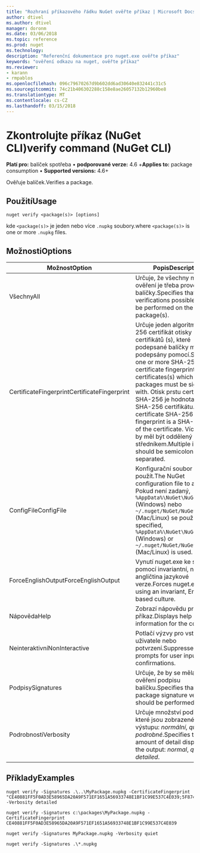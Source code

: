 ```yaml
---
title: "Rozhraní příkazového řádku NuGet ověřte příkaz | Microsoft Docs"
author: dtivel
ms.author: dtivel
manager: doronm
ms.date: 03/06/2018
ms.topic: reference
ms.prod: nuget
ms.technology: 
description: "Referenční dokumentace pro nuget.exe ověřte příkaz"
keywords: "ověření odkazu na nuget, ověřte příkaz"
ms.reviewer:
- karann
- rmpablos
ms.openlocfilehash: 096c79670267d9b602dd6ad30640e832441c31c5
ms.sourcegitcommit: 74c21b406302288c158e8ae26057132b12960be8
ms.translationtype: MT
ms.contentlocale: cs-CZ
ms.lasthandoff: 03/15/2018
---
```

# <a name="verify-command-nuget-cli"></a><span data-ttu-id="75d7c-104">Zkontrolujte příkaz (NuGet CLI)</span><span class="sxs-lookup"><span data-stu-id="75d7c-104">verify command (NuGet CLI)</span></span>

<span data-ttu-id="75d7c-105">**Platí pro:** balíček spotřeba &bullet; **podporované verze:** 4.6 +</span><span class="sxs-lookup"><span data-stu-id="75d7c-105">**Applies to:** package consumption &bullet; **Supported versions:** 4.6+</span></span>

<span data-ttu-id="75d7c-106">Ověřuje balíček.</span><span class="sxs-lookup"><span data-stu-id="75d7c-106">Verifies a package.</span></span>

## <a name="usage"></a><span data-ttu-id="75d7c-107">Použití</span><span class="sxs-lookup"><span data-stu-id="75d7c-107">Usage</span></span>

```cli
nuget verify <package(s)> [options]
```

<span data-ttu-id="75d7c-108">kde `<package(s)>` je jeden nebo více `.nupkg` soubory.</span><span class="sxs-lookup"><span data-stu-id="75d7c-108">where `<package(s)>` is one or more `.nupkg` files.</span></span>

## <a name="options"></a><span data-ttu-id="75d7c-109">Možnosti</span><span class="sxs-lookup"><span data-stu-id="75d7c-109">Options</span></span>

| <span data-ttu-id="75d7c-110">Možnost</span><span class="sxs-lookup"><span data-stu-id="75d7c-110">Option</span></span> | <span data-ttu-id="75d7c-111">Popis</span><span class="sxs-lookup"><span data-stu-id="75d7c-111">Description</span></span> |
| --- | --- |
| <span data-ttu-id="75d7c-112">Všechny</span><span class="sxs-lookup"><span data-stu-id="75d7c-112">All</span></span> | <span data-ttu-id="75d7c-113">Určuje, že všechny možné ověření je třeba provést na balíčky.</span><span class="sxs-lookup"><span data-stu-id="75d7c-113">Specifies that all verifications possible should be performed on the package(s).</span></span> |
| <span data-ttu-id="75d7c-114">CertificateFingerprint</span><span class="sxs-lookup"><span data-stu-id="75d7c-114">CertificateFingerprint</span></span> | <span data-ttu-id="75d7c-115">Určuje jeden algoritmus SHA-256 certifikát otisky certifikátů (s), které podepsané balíčky musí být podepsány pomocí.</span><span class="sxs-lookup"><span data-stu-id="75d7c-115">Specifies one or more SHA-256 certificate fingerprints of certificates(s) which signed packages must be signed with.</span></span> <span data-ttu-id="75d7c-116">Otisk prstu certifikát SHA-256 je hodnota hash SHA-256 certifikátu.</span><span class="sxs-lookup"><span data-stu-id="75d7c-116">A certificate SHA-256 fingerprint is a SHA-256 hash of the certificate.</span></span> <span data-ttu-id="75d7c-117">Více vstupů by měl být oddělený středníkem.</span><span class="sxs-lookup"><span data-stu-id="75d7c-117">Multiple inputs should be semicolon separated.</span></span> |
| <span data-ttu-id="75d7c-118">ConfigFile</span><span class="sxs-lookup"><span data-stu-id="75d7c-118">ConfigFile</span></span> | <span data-ttu-id="75d7c-119">Konfigurační soubor NuGet použít.</span><span class="sxs-lookup"><span data-stu-id="75d7c-119">The NuGet configuration file to apply.</span></span> <span data-ttu-id="75d7c-120">Pokud není zadaný, `%AppData%\NuGet\NuGet.Config` (Windows) nebo `~/.nuget/NuGet/NuGet.Config` (Mac/Linux) se používá.</span><span class="sxs-lookup"><span data-stu-id="75d7c-120">If not specified, `%AppData%\NuGet\NuGet.Config` (Windows) or `~/.nuget/NuGet/NuGet.Config` (Mac/Linux) is used.</span></span>|
| <span data-ttu-id="75d7c-121">ForceEnglishOutput</span><span class="sxs-lookup"><span data-stu-id="75d7c-121">ForceEnglishOutput</span></span> | <span data-ttu-id="75d7c-122">Vynutí nuget.exe ke spuštění pomocí invariantní, na základě angličtina jazykové verze.</span><span class="sxs-lookup"><span data-stu-id="75d7c-122">Forces nuget.exe to run using an invariant, English-based culture.</span></span> |
| <span data-ttu-id="75d7c-123">Nápověda</span><span class="sxs-lookup"><span data-stu-id="75d7c-123">Help</span></span> | <span data-ttu-id="75d7c-124">Zobrazí nápovědu pro příkaz.</span><span class="sxs-lookup"><span data-stu-id="75d7c-124">Displays help information for the command.</span></span> |
| <span data-ttu-id="75d7c-125">Neinteraktivní</span><span class="sxs-lookup"><span data-stu-id="75d7c-125">NonInteractive</span></span> | <span data-ttu-id="75d7c-126">Potlačí výzvy pro vstup uživatele nebo potvrzení.</span><span class="sxs-lookup"><span data-stu-id="75d7c-126">Suppresses prompts for user input or confirmations.</span></span> |
| <span data-ttu-id="75d7c-127">Podpisy</span><span class="sxs-lookup"><span data-stu-id="75d7c-127">Signatures</span></span> | <span data-ttu-id="75d7c-128">Určuje, že by se měla provést ověření podpisu balíčku.</span><span class="sxs-lookup"><span data-stu-id="75d7c-128">Specifies that package signature verification should be performed.</span></span> |
| <span data-ttu-id="75d7c-129">Podrobnosti</span><span class="sxs-lookup"><span data-stu-id="75d7c-129">Verbosity</span></span> | <span data-ttu-id="75d7c-130">Určuje množství podrobností, které jsou zobrazené ve výstupu: *normální*, *quiet*, *podrobné*.</span><span class="sxs-lookup"><span data-stu-id="75d7c-130">Specifies the amount of detail displayed in the output: *normal*, *quiet*, *detailed*.</span></span> |

## <a name="examples"></a><span data-ttu-id="75d7c-131">Příklady</span><span class="sxs-lookup"><span data-stu-id="75d7c-131">Examples</span></span>

```cli
nuget verify -Signatures .\..\MyPackage.nupkg -CertificateFingerprint "CE40881FF5F0AD3E58965DA20A9F571EF1651A56933748E1BF1C99E537C4E039;5F874AAF47BCB268A19357364E7FBB09D6BF9E8A93E1229909AC5CAC865802E2" -Verbosity detailed

nuget verify -Signatures c:\packages\MyPackage.nupkg -CertificateFingerprint CE40881FF5F0AD3E58965DA20A9F571EF1651A56933748E1BF1C99E537C4E039

nuget verify -Signatures MyPackage.nupkg -Verbosity quiet

nuget verify -Signatures .\*.nupkg
```